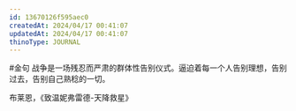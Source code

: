 ```yaml
---
id: 13670126f595aec0
createdAt: 2024/04/17 00:41:07
updatedAt: 2024/04/17 00:41:07
thinoType: JOURNAL
---
```

#金句 战争是一场残忍而严肃的群体性告别仪式。逼迫着每一个人告别理想，告别过去，告别自己熟稔的一切。

布莱恩，《致温妮弗雷德-天降救星》